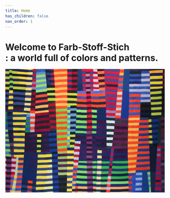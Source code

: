 ```yaml
---
title: Home
has_children: false
nav_order: 1
---
```


# Welcome to Farb-Stoff-Stich<br>: a world full of colors and patterns.

<!-- {% include_relative news/news.html %} -->
![](images/luminoso1.jpg)
